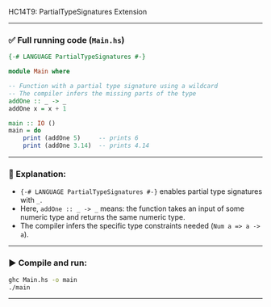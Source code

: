 HC14T9: PartialTypeSignatures Extension

---

### ✅ Full running code (`Main.hs`)

```haskell
{-# LANGUAGE PartialTypeSignatures #-}

module Main where

-- Function with a partial type signature using a wildcard
-- The compiler infers the missing parts of the type
addOne :: _ -> _
addOne x = x + 1

main :: IO ()
main = do
    print (addOne 5)     -- prints 6
    print (addOne 3.14)  -- prints 4.14
```

---

### 🧠 Explanation:

* `{-# LANGUAGE PartialTypeSignatures #-}` enables partial type signatures with `_`.
* Here, `addOne :: _ -> _` means: the function takes an input of some numeric type and returns the same numeric type.
* The compiler infers the specific type constraints needed (`Num a => a -> a`).

---

### ▶️ Compile and run:

```bash
ghc Main.hs -o main
./main
```

---
